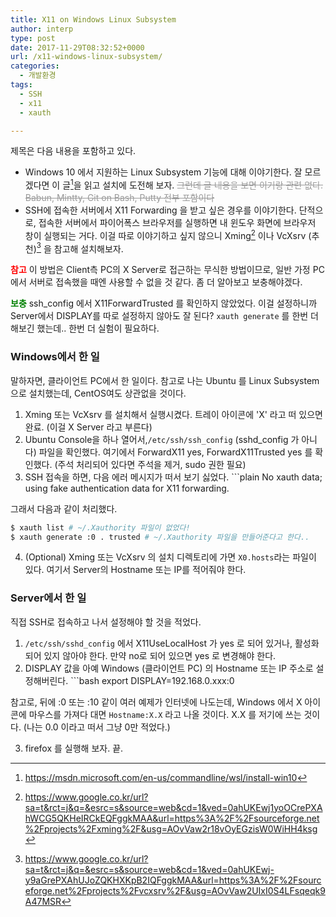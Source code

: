 ```yaml
---
title: X11 on Windows Linux Subsystem
author: interp
type: post
date: 2017-11-29T08:32:52+0000
url: /x11-windows-linux-subsystem/
categories:
  - 개발환경
tags:
  - SSH
  - x11
  - xauth

---
```

제목은 다음 내용을 포함하고 있다.

  * Windows 10 에서 지원하는 Linux Subsystem 기능에 대해 이야기한다. 잘 모르겠다면 이 글[^1]을 읽고 설치에 도전해 보자. <span style="color: #999999;"><del>그런데 글 내용을 보면 이거랑 관련 없다. Babun, Mintty, Git on Bash, Putty 전부 포함이다</del></span>
  * SSH에 접속한 서버에서 X11 Forwarding 을 받고 싶은 경우를 이야기한다. 단적으로, 접속한 서버에서 파이어폭스 브라우저를 실행하면 내 윈도우 화면에 브라우저 창이 실행되는 거다. 이걸 따로 이야기하고 싶지 않으니 Xming[^2] 이나 VcXsrv (추천)[^3] 을 참고해 설치해보자.

<span style="color: #ff0000;"><strong>참고</strong></span> 이 방법은 Client측 PC의 X Server로 접근하는 무식한 방법이므로, 일반 가정 PC에서 서버로 접속했을 때엔 사용할 수 없을 것 같다. 좀 더 알아보고 보충해야겠다.

<span style="color: #008000;"><strong>보충</strong></span> ssh_config 에서 X11ForwardTrusted 를 확인하지 않았었다. 이걸 설정하니까 Server에서 DISPLAY를 따로 설정하지 않아도 잘 된다? `xauth generate` 를 한번 더 해보긴 했는데.. 한번 더 실험이 필요하다.

### Windows에서 한 일

말하자면, 클라이언트 PC에서 한 일이다. 참고로 나는 Ubuntu 를 Linux Subsystem 으로 설치했는데, CentOS여도 상관없을 것이다.

  1. Xming 또는 VcXsrv 를 설치해서 실행시켰다. 트레이 아이콘에 'X' 라고 떠 있으면 완료. (이걸 X Server 라고 부른다)
  2. Ubuntu Console을 하나 열어서,`/etc/ssh/ssh_config` (sshd_config 가 아니다) 파일을 확인했다. 여기에서 ForwardX11 yes, ForwardX11Trusted yes 를 확인했다. (주석 처리되어 있다면 주석을 제거, sudo 권한 필요)
  3. SSH 접속을 하면, 다음 에러 메시지가 떠서 보기 싫었다. ```plain
No xauth data; using fake authentication data for X11 forwarding.
    
그래서 다음과 같이 처리했다.
    
```bash
$ xauth list # ~/.Xauthority 파일이 없었다!
$ xauth generate :0 . trusted # ~/.Xauthority 파일을 만들어준다고 한다..
```

  4. (Optional) Xming 또는 VcXsrv 의 설치 디렉토리에 가면 `X0.hosts`라는 파일이 있다. 여기서 Server의 Hostname 또는 IP를 적어줘야 한다.

### Server에서 한 일

직접 SSH로 접속하고 나서 설정해야 할 것을 적었다.

  1. `/etc/ssh/sshd_config` 에서 X11UseLocalHost 가 yes 로 되어 있거나, 활성화되어 있지 않아야 한다. 만약 no로 되어 있으면 yes 로 변경해야 한다.
  2. DISPLAY 값을 아예 Windows (클라이언트 PC) 의 Hostname 또는 IP 주소로 설정해버린다. ```bash
export DISPLAY=192.168.0.xxx:0

참고로, 뒤에 :0 또는 :10 같이 여러 예제가 인터넷에 나도는데, Windows 에서 X 아이콘에 마우스를 가져다 대면 `Hostname:X.X` 라고 나올 것이다. X.X 를 저기에 쓰는 것이다. (나는 0.0 이라고 떠서 그냥 0만 적었다.)
    
  3. firefox 를 실행해 보자. 끝.

[^1]: https://msdn.microsoft.com/en-us/commandline/wsl/install-win10

[^2]: https://www.google.co.kr/url?sa=t&rct=j&q=&esrc=s&source=web&cd=1&ved=0ahUKEwj1yoOCrePXAhWCG5QKHeIRCkEQFggkMAA&url=https%3A%2F%2Fsourceforge.net%2Fprojects%2Fxming%2F&usg=AOvVaw2r18vOyEGzisW0WiHH4ksg

[^3]: https://www.google.co.kr/url?sa=t&rct=j&q=&esrc=s&source=web&cd=1&ved=0ahUKEwj-y9aGrePXAhUJoZQKHXKpB2IQFggkMAA&url=https%3A%2F%2Fsourceforge.net%2Fprojects%2Fvcxsrv%2F&usg=AOvVaw2UIxI0S4LFsqeqk9A47MSR
